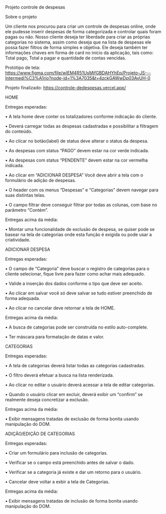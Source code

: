 Projeto controle de despesas

Sobre o projeto

Um cliente nos procurou para criar um controle de despesas online, onde ele pudesse inserir despesas de forma categorizada e controlar quais foram pagas ou não. Nosso cliente deseja ter liberdade para criar as próprias categorias no sistema, assim como deseja que na lista de despesas ele possa fazer filtros de forma simples e objetiva. Ele deseja também ter informações chaves em forma de card no início da aplicação, tais como: Total pago, Total a pagar e quantidade de contas vencidas.

Protótipo de tela: https://www.figma.com/file/wIEM4R51UsMjfGBDAHYhEp/Projeto-JS---Intermedi%C3%A1rio?node-id=1%3A7035&t=4zckGAWwDp03AvUH-0

Projeto finalizado: https://controle-dedespesas.vercel.app/

HOME

Entregas esperadas:

•	A tela home deve conter os totalizadores conforme indicação do cliente.

•	Deverá carregar todas as despesas cadastradas e possibilitar a filtragem do conteúdo.

•	Ao clicar no botão(label) de status deve alterar o status da despesa.

•	As despesas com status “PAGO” devem estar na cor verde indicada.

•	As despesas com status “PENDENTE” devem estar na cor vermelha indicada.

•	Ao clicar em “ADICIONAR DESPESA” Você deve abrir a tela com o formulário de adição de despesas.

•	O header com os menus “Despesas” e “Categorias” devem navegar para suas distintas telas.

•	O campo filtrar deve conseguir filtrar por todas as colunas, com base no parâmetro “Contém”.

Entregas acima da média:

•	Montar uma funcionalidade de exclusão de despesa, se quiser pode se basear na tela de categorias onde esta função é exigida ou pode usar a criatividade.

ADICIONAR DESPESA

Entregas esperadas:

•	O campo de “Categoria” deve buscar o registro de categorias para o cliente selecionar, fique livre para fazer como achar mais adequado.

•	Valide a inserção dos dados conforme o tipo que deve ser aceito.

•	Ao clicar em salvar você só deve salvar se tudo estiver preenchido de forma adequada.

•	Ao clicar no cancelar deve retornar a tela de HOME.

Entregas acima da média:

•	A busca de categorias pode ser construída no estilo auto-complete.

•	Ter máscara para formatação de datas e valor.

CATEGORIAS

Entregas esperadas:

•	A tela de categorias deverá listar todas as categorias cadastradas.

•	O filtro deverá efetuar a busca na lista renderizada.

•	Ao clicar no editar o usuário deverá acessar a tela de editar categorias.

•	Quando o usuário clicar em excluir, deverá exibir um “confirm” se realmente deseja concretizar a exclusão.

Entregas acima da média:

•	Exibir mensagens tratadas de exclusão de forma bonita usando manipulação do DOM.

ADIÇÃO/EDIÇÃO DE CATEGORIAS

Entregas esperadas:

•	Criar um formulário para inclusão de categorias.

•	Verificar se o campo está preenchido antes de salvar o dado.

•	Verificar se a categoria já existe e dar um retorno para o usuário.

•	Cancelar deve voltar a exbir a tela de Categorias.

Entregas acima da média:

•	Exibir mensagens tratadas de inclusão de forma bonita usando manipulação do DOM.
